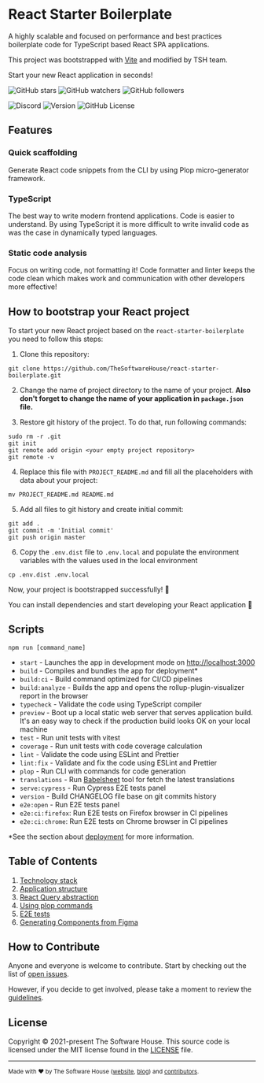 <p align="center">
 <img src=".github/images/react-starter.svg" alt="" />
</p>

# React Starter Boilerplate

A highly scalable and focused on performance and best practices boilerplate code for TypeScript based React SPA applications.

This project was bootstrapped with [Vite](https://github.com/vitejs/vite) and modified by TSH team.

Start your new React application in seconds!

![GitHub stars](https://img.shields.io/github/stars/TheSoftwareHouse/react-starter-boilerplate?style=social)
![GitHub watchers](https://img.shields.io/github/watchers/TheSoftwareHouse/react-starter-boilerplate?style=social)
![GitHub followers](https://img.shields.io/github/followers/TheSoftwareHouse?style=social)

![Discord](https://img.shields.io/discord/955763210420649995)
![Version](https://img.shields.io/github/package-json/v/TheSoftwareHouse/react-starter-boilerplate)
![GitHub License](https://img.shields.io/github/license/TheSoftwareHouse/react-starter-boilerplate)

## Features

### Quick scaffolding

Generate React code snippets from the CLI by using Plop micro-generator framework.

### TypeScript

The best way to write modern frontend applications. Code is easier to understand. By using TypeScript it is more difficult to write invalid code as was the case in dynamically typed languages.

### Static code analysis

Focus on writing code, not formatting it! Code formatter and linter keeps the code clean which makes work and communication with other developers more effective!

## How to bootstrap your React project

To start your new React project based on the `react-starter-boilerplate` you need to follow this steps:

1. Clone this repository:

```shell
git clone https://github.com/TheSoftwareHouse/react-starter-boilerplate.git
```

2. Change the name of project directory to the name of your project.
**Also don't forget to change the name of your application in `package.json` file.**

3. Restore git history of the project. To do that, run following commands:
```shell
sudo rm -r .git
git init
git remote add origin <your empty project repository>
git remote -v
```

4. Replace this file with `PROJECT_README.md` and fill all the placeholders with data about your project:
```shell
mv PROJECT_README.md README.md
```

5. Add all files to git history and create initial commit:
```shell
git add .
git commit -m 'Initial commit'
git push origin master
```

6. Copy the `.env.dist` file to `.env.local` and populate the environment variables with the values used in the local environment

```shell
cp .env.dist .env.local
```

Now, your project is bootstrapped successfully! 🎉

You can install dependencies and start developing your React application 🚀

## Scripts

```shell
npm run [command_name]
```

- `start` - Launches the app in development mode on [http://localhost:3000](http://localhost:3000)
- `build` - Compiles and bundles the app for deployment*
- `build:ci` - Build command optimized for CI/CD pipelines
- `build:analyze` - Builds the app and opens the rollup-plugin-visualizer report in the browser
- `typecheck` - Validate the code using TypeScript compiler
- `preview` - Boot up a local static web server that serves application build. It's an easy way to check if the production build looks OK on your local machine
- `test` - Run unit tests with vitest
- `coverage` - Run unit tests with code coverage calculation
- `lint` - Validate the code using ESLint and Prettier
- `lint:fix` - Validate and fix the code using ESLint and Prettier
- `plop` - Run CLI with commands for code generation
- `translations` - Run [Babelsheet](https://github.com/TheSoftwareHouse/babelsheet2) tool for fetch the latest translations
- `serve:cypress` - Run Cypress E2E tests panel
- `version` - Build CHANGELOG file base on git commits history
- `e2e:open` - Run E2E tests panel
- `e2e:ci:firefox`: Run E2E tests on Firefox browser in CI pipelines
- `e2e:ci:chrome`: Run E2E tests on Chrome browser in CI pipelines

*See the section about [deployment](https://vitejs.dev/guide/static-deploy.html) for more information.

## Table of Contents

1. [Technology stack](/docs/01-technology-stack.md)
2. [Application structure](/docs/02-application-structure.md)
3. [React Query abstraction](/docs/03-react-query-abstraction.md)
4. [Using plop commands](/docs/04-using-plop-commands.md)
5. [E2E tests](/docs/05-e2e-tests.md)
6. [Generating Components from Figma](/docs/06-figma-generator.md)

## How to Contribute

Anyone and everyone is welcome to contribute. Start by checking out the list of [open issues](https://github.com/TheSoftwareHouse/react-starter-boilerplate/issues).

However, if you decide to get involved, please take a moment to review the [guidelines](CONTRIBUTING.md).

## License

Copyright © 2021-present The Software House. This source code is licensed under the MIT license found in the
[LICENSE](LICENSE.md) file.

---
<sup>
Made with ♥ by The Software House (<a href="https://tsh.io">website</a>, <a href="https://tsh.io/blog">blog</a>)
and <a href="https://github.com/TheSoftwareHouse/react-starter-boilerplate/graphs/contributors">contributors</a>.
</sup>
